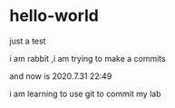 # hello-world
just a test

i am rabbit ,i am trying to make a commits

and now is 2020.7.31 22:49

i am learning to use git to commit my lab
